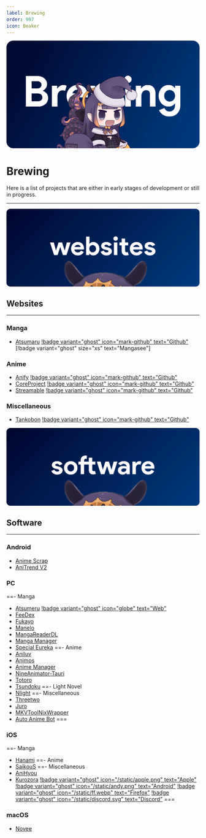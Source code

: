 ```yaml
---
label: Brewing
order: 997
icon: Beaker
---
```

![](/static/thumb/brew.png)
# Brewing
Here is a list of projects that are either in early stages of development or still in progress.
___

![](/static/banner/sites.png)
 ## Websites
 ___

### Manga
- [Atsumaru](https://atsu.moe/) [!badge variant="ghost" icon="mark-github" text="Github"](https://github.com/TheUndo/Atsumaru) [!badge variant="ghost" size="xs" text="Mangasee"]

### Anime
- [Anify](https://anify.tv/) [!badge variant="ghost" icon="mark-github" text="Github"](https://github.com/Eltik/Anify-Frontend)
- [CoreProject](https://coreproject.moe/anime) [!badge variant="ghost" icon="mark-github" text="Github"](https://github.com/baseplate-admin/CoreProject)
- [Streamable](https://streamable.moe/) [!badge variant="ghost" icon="mark-github" text="Github"](https://github.com/StreamAble-Team/StreamAble-website)

### Miscellaneous
- [Tankobon](https://tankobon.net/) [!badge variant="ghost" icon="mark-github" text="Github"](https://github.com/crxssed7/tankobon)

![](/static/banner/software.png)
## Software
___
### Android
- [Anime Scrap](https://github.com/fakeyatogod/AnimeScrap)
- [AniTrend V2](https://github.com/AniTrend/anitrend-v2)

### PC
==- Manga
- [Atsumeru](https://github.com/AtsumeruDev/Atsumeru) [!badge variant="ghost" icon="globe" text="Web"](https://atsumeru.xyz/)
- [FeeDex](https://github.com/Tosh0kan/FeeDex)
- [Fukayo](https://github.com/JiPaix/Fukayo/)
- [Manelo](https://github.com/hammamikhairi/Manga-Desktop-App)
- [MangaReaderDL](https://github.com/chungmuwei/MangaReaderDL)
- [Manga Manager](https://github.com/MangaManagerORG/Manga-Manager)
- [Special Eureka](https://github.com/tonymushah/special-eureka)
==- Anime
- [Aniluv](https://github.com/wovnep/aniluv)
- [Animos](https://github.com/Nectres/animos)
- [Anime Manager](https://github.com/anma-dev/Anime-Manager)
- [NineAnimator-Tauri](https://github.com/Layendan/NineAnimator-Tauri)
- [Totoro](https://github.com/insomniachi/Totoro)
- [Tsundoku](https://github.com/tylergibbs2/Tsundoku)
==- Light Novel
- [Nlight](https://github.com/brandonzorn/Nlight)
==- Miscellaneous
- [Threetwo](https://github.com/rishighan/threetwo)
- [Juro](https://github.com/jerry08/Juro)
- [MKVToolNixWrapper](https://github.com/H3X1C/MKVToolNixWrapper)
- [Auto Anime Bot](https://github.com/TechShreyash/AutoAnimeBot)
===

### iOS
==- Manga
- [Hanami](https://github.com/oolxg/Hanami)
==- Anime
- [SaikouS](https://github.com/5H4D0WILA/SaikouS)
==- Miscellaneous
- [AniHyou](https://github.com/axiel7/AniHyou)
- [Kurozora](https://kurozora.app/welcome) [!badge variant="ghost" icon="/static/apple.png" text="Apple"](https://github.com/Kurozora/kurozora-app) [!badge variant="ghost" icon="/static/andy.png" text="Android"](https://github.com/Kurozora/kurozora-android) [!badge variant="ghost" icon="/static/ff.webp" text="Firefox"](https://addons.mozilla.org/en-US/firefox/addon/anime-watch-parties/) [!badge variant="ghost" icon="/static/discord.svg" text="Discord"](https://github.com/Kurozora/kurozora-discord-bot) 
===


### macOS
- [Novee](https://github.com/ZhichGaming/Novee)
